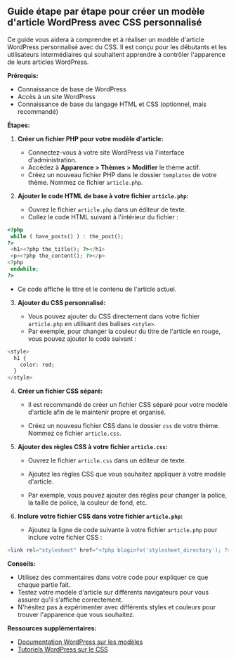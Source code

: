 ## Guide étape par étape pour créer un modèle d'article WordPress avec CSS personnalisé

Ce guide vous aidera à comprendre et à réaliser un modèle d'article WordPress personnalisé avec du CSS. Il est conçu pour les débutants et les utilisateurs intermédiaires qui souhaitent apprendre à contrôler l'apparence de leurs articles WordPress.

**Prérequis:**

* Connaissance de base de WordPress
* Accès à un site WordPress
* Connaissance de base du langage HTML et CSS (optionnel, mais recommandé)

**Étapes:**

1. **Créer un fichier PHP pour votre modèle d'article:**

   * Connectez-vous à votre site WordPress via l'interface d'administration.
   * Accédez à **Apparence > Thèmes > Modifier** le thème actif.
   * Créez un nouveau fichier PHP dans le dossier `templates` de votre thème. Nommez ce fichier `article.php`.

2. **Ajouter le code HTML de base à votre fichier `article.php`:**

   * Ouvrez le fichier `article.php` dans un éditeur de texte.
   * Collez le code HTML suivant à l'intérieur du fichier :

 ```php
 <?php 
  while ( have_posts() ) : the_post(); 
?>
  <h1><?php the_title(); ?></h1>
  <p><?php the_content(); ?></p>
<?php 
  endwhile;
?>
 ```

   * Ce code affiche le titre et le contenu de l'article actuel.

3. **Ajouter du CSS personnalisé:**

   * Vous pouvez ajouter du CSS directement dans votre fichier `article.php` en utilisant des balises `<style>`.
   * Par exemple, pour changer la couleur du titre de l'article en rouge, vous pouvez ajouter le code suivant :

 ```php
 <style>
   h1 {
     color: red;
   }
 </style>
 ```

4. **Créer un fichier CSS séparé:**

   * Il est recommandé de créer un fichier CSS séparé pour votre modèle d'article afin de le maintenir propre et organisé.

   * Créez un nouveau fichier CSS dans le dossier `css` de votre thème. Nommez ce fichier `article.css`.

5. **Ajouter des règles CSS à votre fichier `article.css`:**

   * Ouvrez le fichier `article.css` dans un éditeur de texte.
   * Ajoutez les règles CSS que vous souhaitez appliquer à votre modèle d'article.

   * Par exemple, vous pouvez ajouter des règles pour changer la police, la taille de police, la couleur de fond, etc.

6. **Inclure votre fichier CSS dans votre fichier `article.php`:**

   * Ajoutez la ligne de code suivante à votre fichier `article.php` pour inclure votre fichier CSS :

 ```php
 <link rel="stylesheet" href="<?php bloginfo('stylesheet_directory'); ?>/css/article.css">
 ```

**Conseils:**

* Utilisez des commentaires dans votre code pour expliquer ce que chaque partie fait.
* Testez votre modèle d'article sur différents navigateurs pour vous assurer qu'il s'affiche correctement.
* N'hésitez pas à expérimenter avec différents styles et couleurs pour trouver l'apparence que vous souhaitez.

**Ressources supplémentaires:**

* [Documentation WordPress sur les modèles](https://developer.wordpress.org/themes/basics/template-files/)
* [Tutoriels WordPress sur le CSS](https://www.wpbeginner.com/wp-themes/how-to-add-custom-css-to-wordpress/)



